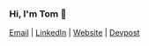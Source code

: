 ### Hi, I'm Tom 👋

[Email](mailto:zhutom01@gmail.com) | [LinkedIn](https://www.linkedin.com/in/zhu-tom) | [Website](https://zhutom.com) | [Devpost](https://devpost.com/zhu-tom)

<!--
**zhu-tom/zhu-tom** is a ✨ _special_ ✨ repository because its `README.md` (this file) appears on your GitHub profile.

Here are some ideas to get you started:

- 🔭 I’m currently working on ...
- 🌱 I’m currently learning ...
- 👯 I’m looking to collaborate on ...
- 🤔 I’m looking for help with ...
- 💬 Ask me about ...
- 📫 How to reach me: ...
- 😄 Pronouns: ...
- ⚡ Fun fact: ...
-->
